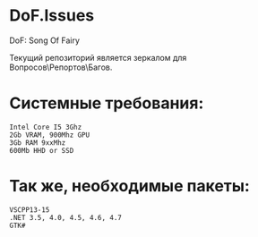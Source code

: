 # DoF.Issues
DoF: Song Of Fairy


Текущий репозиторий является зеркалом для Вопросов\Репортов\Багов.


# Системные требования:
```CSharp
Intel Core I5 3Ghz
2Gb VRAM, 900Mhz GPU
3Gb RAM 9xxMhz
600Mb HHD or SSD
```

# Так же, необходимые пакеты:
```
VSCPP13-15
.NET 3.5, 4.0, 4.5, 4.6, 4.7
GTK#
```
